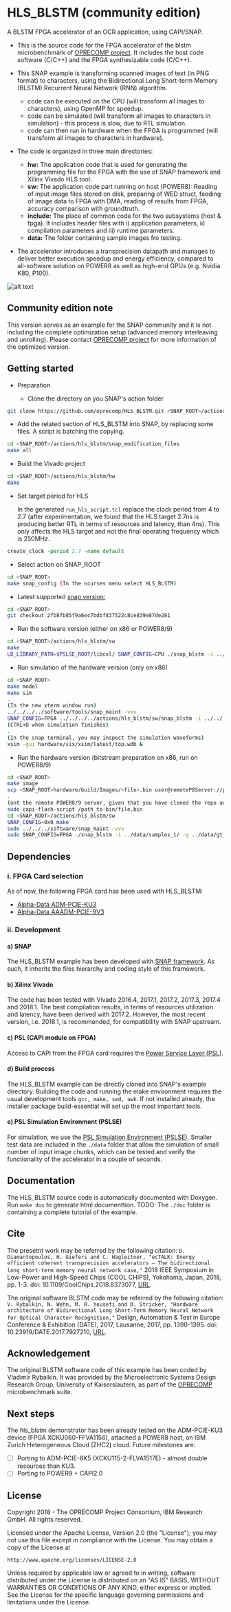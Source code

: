 # HLS_BLSTM (community edition)
A BLSTM FPGA accelerator of an OCR application, using CAPI/SNAP.

- This is the source code for the FPGA accelerator of the blstm microbenchmark of [OPRECOMP project](http://oprecomp.eu/). It includes the host code software (C/C++) and the FPGA synthesizable code (C/C++).

- This SNAP example is transforming scanned images of text (in PNG format) to characters, using the Bidirectional Long Short-term Memory (BLSTM) Recurrent Neural Network (RNN) algorithm.
  - code can be executed on the CPU (will transform all images to characters), using OpenMP for speedup.
  - code can be simulated (will transform all images to characters in simulation) - this process is slow, due to RTL simulation.
  - code can then run in hardware when the FPGA is programmed (will transform all images to characters in hardware).


- The code is organized in three main directories:
  - **hw:** The application code that is used for generating the programming file for the FPGA with the use of SNAP framework and Xilinx Vivado HLS tool.
  - **sw:** The application code part running on host (POWER8): Reading of input image files stored on disk, preparing of WED struct, feeding of image data to FPGA with DMA, reading of results from FPGA, accuracy comparison with groundtruth.
  - **include:** The place of common code for the two subsystems (host & fpga). It includes header files with i) application parameters, ii) compilation parameters and iii) runtime parameters.
  - **data:** The folder containing sample images fro testing.

- The accelerator introduces a transprecision datapath and manages to deliver better execution speedup and energy efficiency, compared to all-software solution on POWER8 as well as high-end GPUs (e.g. Nvidia K80, P100).


![alt text](./var/hls_blstm.png "Overview of hls_blstm architecture.")

## Community edition note
This version serves as an example for the SNAP community and it is not including the complete optimization setup (advanced memory interleaving and unrolling). Please contact [OPRECOMP project](http://oprecomp.eu/) for more information of the optimized version.


## Getting started
* Preparation

  * Clone the directory on you SNAP's action folder
```Bash
git clone https://github.com/oprecomp/HLS_BLSTM.git <SNAP_ROOT>/actions/hls_blstm
```
  * Add the related section of HLS_BLSTM into SNAP, by replacing some files. A script is batching the copying.
  ```Bash
  cd <SNAP_ROOT>/actions/hls_blstm/snap_modification_files
  make all
  ```
  * Build the Vivado project
  ```Bash
  cd <SNAP_ROOT>/actions/hls_blstm/hw
  make
  ```
  * Set target period for HLS

    In the generated `run_hls_script.tcl` replace the clock period from 4 to 2.7 (after experimentation, we found that the HLS target 2.7ns is producing better RTL in terms of resources and latency, than 4ns). This only affects the HLS target and not the final operating frequency which is 250MHz.
  ```tcl
  create_clock -period 2.7 -name default
  ```
  * Select action on SNAP_ROOT
  ```Bash
  cd <SNAP_ROOT>
  make snap_config (In the ncurses menu select HLS_BLSTM)
  ```
  * Latest supported [snap version:](https://github.com/open-power/snap/commit/2fb8fb85f9a6ec7bdbf837522c8ce839e87de281)
  ```Bash
  cd <SNAP_ROOT>
  git checkout 2fb8fb85f9a6ec7bdbf837522c8ce839e87de281
  ```

* Run the software version (either on x86 or POWER8/9)
```Bash
cd <SNAP_ROOT>/actions/hls_blstm/sw
make
LD_LIBRARY_PATH=$PSLSE_ROOT/libcxl/ SNAP_CONFIG=CPU ./snap_blstm -i ../data/samples_1/ -g ../data/gt_1/
```

* Run simulation of the hardware version (only on x86)
```Bash
cd <SNAP_ROOT>
make model
make sim
.
(In the new xterm window run)
../../../../software/tools/snap_maint -vvv
SNAP_CONFIG=FPGA ../../../../actions/hls_blstm/sw/snap_blstm -i ../../../../actions/hls_blstm/data/samples_c/ -g ../../../../actions/hls_blstm/data/gt_1/
(CTRL+D when simulation finishes)
.
(In the snap terminal, you may inspect the simulation waveforms)
xsim -gui hardware/six/xsim/latest/top.wdb &
```

* Run the hardware version (bitstream preparation on x86, run on POWER8/9)
```Bash
cd <SNAP_ROOT>
make image
scp <SNAP_ROOT>hardware/build/Images/<file>.bin user@remoteP8Server://path_to_bin
.
(ont the remote POWER8/9 server, given that you have cloned the repo and having prepared files like in x86)
sudo capi-flash-script /path_to-bin/file.bin
cd <SNAP_ROOT>/actions/hls_blstm/sw
SNAP_CONFIG=0x0 make
sudo ../../../software/snap_maint -vvv
sudo SNAP_CONFIG=FPGA ./snap_blstm -i ../data/samples_1/ -g ../data/gt_1/ -C0
```

## Dependencies
### i. FPGA Card selection

As of now, the following FPGA card has been used with HLS_BLSTM:

*  [Alpha-Data ADM-PCIE-KU3](http://www.alpha-data.com/dcp/products.php?product=adm-pcie-ku3)
*  [Alpha-Data AAADM-PCIE-9V3](https://www.alpha-data.com/dcp/products.php?product=adm-pcie-9v3)

### ii. Development
#### a) SNAP
The HLS_BLSTM example has been developed with [SNAP framework](https://github.com/open-power/snap). As such, it inherits the files hierarchy and coding style of this framework.

#### b) Xilinx Vivado
The code has been tested with Vivado 2016.4, 2017.1, 2017.2, 2017.3, 2017.4 and 2018.1. The best compilation results, in terms of resources utilization and latency, have been derived with 2017.2. However, the most recent version, i.e. 2018.1, is recommended, for compatibility with SNAP upstream.

#### c) PSL (CAPI module on FPGA)
Access to CAPI from the FPGA card requires the [Power Service Layer (PSL)](https://www.ibm.com/systems/power/openpower).


#### d) Build process
The HLS_BLSTM example can be directly cloned into SNAP's example directory. Building the code and running the make environment requires the usual development tools `gcc, make, sed, awk`. If not installed already, the installer package build-essential will set up the most important tools.

#### e) PSL Simulation Environment (PSLSE)
For simulation, we use the [PSL Simulation Environment (PSLSE)](https://github.com/ibm-capi/pslse). Smaller test data are included in the `./data` folder that allow the simulation of small number of input image chunks, which can be tested and verify the functionality of the accelerator in a couple of seconds.

## Documentation
The HLS_BLSTM source code is automatically documented with Doxygen. Run `make dox` to generate html documenttion. TODO: The `./doc` folder is containing  a complete tutorial of the example.

## Cite
The presetnt work may be referred by the following citation:
`D. Diamantopoulos, H. Giefers and C. Hagleitner, "ecTALK: Energy efficient coherent transprecision accelerators — The bidirectional long short-term memory neural network case,"` 2018 IEEE Symposium in Low-Power and High-Speed Chips (COOL CHIPS), Yokohama, Japan, 2018, pp. 1-3. doi: 10.1109/CoolChips.2018.8373077, [URL](http://ieeexplore.ieee.org/stamp/stamp.jsp?tp=&arnumber=8373077&isnumber=8373063).

The original software BLSTM code may be referred by the following citation: `V. Rybalkin, N. Wehn, M. R. Yousefi and D. Stricker, "Hardware architecture of Bidirectional Long Short-Term Memory Neural Network for Optical Character Recognition,"` Design, Automation & Test in Europe Conference & Exhibition (DATE), 2017, Lausanne, 2017, pp. 1390-1395. doi: 10.23919/DATE.2017.7927210, [URL](http://ieeexplore.ieee.org/stamp/stamp.jsp?tp=&arnumber=7927210&isnumber=7926947).

## Acknowledgement
The original BLSTM software code of this example has been coded by Vladimir Rybalkin. It was provided by the Microelectronic Systems Design Research Group, University of Kaiserslautern, as part of the [OPRECOMP](http://oprecomp.eu/) microbenchmark suite.

## Next steps
The hls_blstm demonstrator has been already tested on the ADM-PCIE-KU3 device (FPGA XCKU060-FFVA1156), attached a POWER8 host, on IBM Zurich Heterogeneous Cloud (ZHC2) cloud. Future milestones are:

- [ ] Porting to ADM-PCIE-8K5 (XCKU115-2-FLVA1517E) - almost double resources than KU3.
- [ ] Porting to POWER9 + CAPI2.0

## License
Copyright 2018 - The OPRECOMP Project Consortium,
                 IBM Research GmbH. All rights reserved.

Licensed under the Apache License, Version 2.0 (the "License");
you may not use this file except in compliance with the License.
You may obtain a copy of the License at

    http://www.apache.org/licenses/LICENSE-2.0

Unless required by applicable law or agreed to in writing, software
distributed under the License is distributed on an "AS IS" BASIS,
WITHOUT WARRANTIES OR CONDITIONS OF ANY KIND, either express or implied.
See the License for the specific language governing permissions and
limitations under the License.
